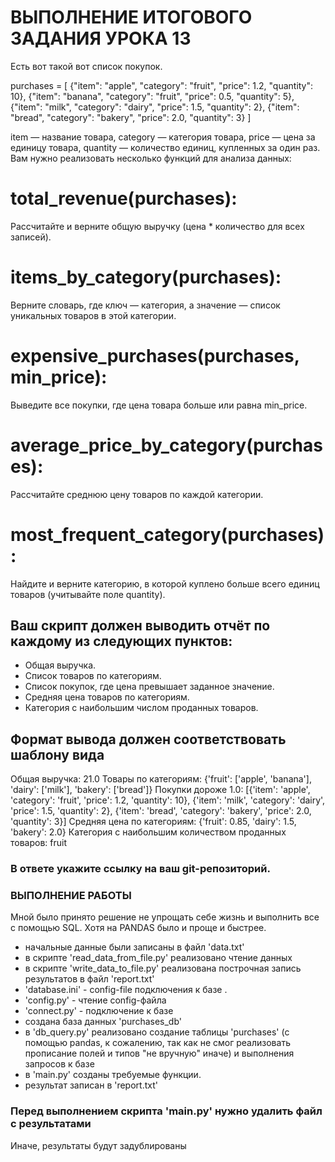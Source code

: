 # ВЫПОЛНЕНИЕ ИТОГОВОГО ЗАДАНИЯ УРОКА 13
Есть вот такой вот список покупок.

purchases = [
{"item": "apple", "category": "fruit", "price": 1.2, "quantity": 10},
{"item": "banana", "category": "fruit", "price": 0.5, "quantity": 5},
{"item": "milk", "category": "dairy", "price": 1.5, "quantity": 2},
{"item": "bread", "category": "bakery", "price": 2.0, "quantity": 3}
]

item — название товара,
category — категория товара,
price — цена за единицу товара,
quantity — количество единиц, купленных за один раз.
Вам нужно реализовать несколько функций для анализа данных:

# total_revenue(purchases): 
  Рассчитайте и верните общую выручку (цена * количество для всех записей).

# items_by_category(purchases): 
  Верните словарь, где ключ — категория, а значение — список уникальных товаров в этой категории.
# expensive_purchases(purchases, min_price): 
  Выведите все покупки, где цена товара больше или равна min_price.
# average_price_by_category(purchases): 
  Рассчитайте среднюю цену товаров по каждой категории.
# most_frequent_category(purchases): 
Найдите и верните категорию, в которой куплено больше всего единиц товаров (учитывайте поле quantity).

## Ваш скрипт должен выводить отчёт по каждому из следующих пунктов:

- Общая выручка.
- Список товаров по категориям.
- Список покупок, где цена превышает заданное значение.
- Средняя цена товаров по категориям.
- Категория с наибольшим числом проданных товаров.
## Формат вывода должен соответствовать шаблону вида

Общая выручка: 21.0
Товары по категориям: {'fruit': ['apple', 'banana'], 'dairy': ['milk'], 'bakery': ['bread']}
Покупки дороже 1.0: [{'item': 'apple', 'category': 'fruit', 'price': 1.2, 'quantity': 10}, {'item': 'milk', 'category': 'dairy', 'price': 1.5, 'quantity': 2}, {'item': 'bread', 'category': 'bakery', 'price': 2.0, 'quantity': 3}]
Средняя цена по категориям: {'fruit': 0.85, 'dairy': 1.5, 'bakery': 2.0}
Категория с наибольшим количеством проданных товаров: fruit

### В  ответе укажите ссылку на ваш git-репозиторий.

### ВЫПОЛНЕНИЕ РАБОТЫ
Мной было принято решение не упрощать себе жизнь и выполнить все с помощью SQL. Хотя на PANDAS было и проще и быстрее.

 - начальные данные были записаны в файл 'data.txt'
 - в скрипте 'read_data_from_file.py' реализовано чтение данных
 - в скрипте 'write_data_to_file.py' реализована построчная запись результатов в файл 'report.txt'
 - 'database.ini' - config-file подключения к базе . 
 - 'config.py' - чтение config-файла
 - 'connect.py' - подключение к базе
 - создана база данных 'purchases_db'
 - в 'db_query.py' реализовано создание таблицы 'purchases' (с помощью pandas, к сожалению, так как не смог реализовать прописание полей и типов "не вручную" иначе) и выполнения запросов к базе
 - в 'main.py' созданы требуемые функции.
 - результат записан в 'report.txt'

### Перед выполнением скрипта 'main.py' нужно удалить файл с результатами
Иначе, результаты будут задублированы  
